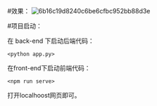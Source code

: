 #效果：
![6b16c19d8240c6be6cfbc952bb88d3e](https://github.com/Linliang-121/Flask-VUE-Yolov5/assets/83176428/8b842042-79ed-4613-80c6-cca783478164)

#项目启动：

在 back-end 下启动后端代码：

`<python app.py>` 

在front-end下启动前端代码：

`<npm run serve>` 

打开localhoost网页即可。
